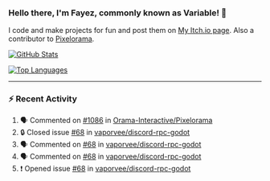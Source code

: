 ### Hello there, I'm Fayez, commonly known as Variable! 👋
I code and make projects for fun and post them on [My Itch.io page](https://variable-industries.itch.io/). Also a contributor to [Pixelorama](https://github.com/Orama-Interactive/Pixelorama).

[![GitHub Stats](https://github-readme-stats.vercel.app/api/?username=Variable-ind&show_icons=true&theme=merko)](https://github.com/anuraghazra/github-readme-stats)

[![Top Languages](https://github-readme-stats.vercel.app/api/top-langs/?username=Variable-ind&layout=compact&theme=merko)](https://github.com/anuraghazra/github-readme-stats)

---

### :zap: Recent Activity

<!--START_SECTION:activity-->
1. 🗣 Commented on [#1086](https://github.com/Orama-Interactive/Pixelorama/pull/1086#issuecomment-2328019094) in [Orama-Interactive/Pixelorama](https://github.com/Orama-Interactive/Pixelorama)
2. 🔒 Closed issue [#68](https://github.com/vaporvee/discord-rpc-godot/issues/68) in [vaporvee/discord-rpc-godot](https://github.com/vaporvee/discord-rpc-godot)
3. 🗣 Commented on [#68](https://github.com/vaporvee/discord-rpc-godot/issues/68#issuecomment-2327004116) in [vaporvee/discord-rpc-godot](https://github.com/vaporvee/discord-rpc-godot)
4. 🗣 Commented on [#68](https://github.com/vaporvee/discord-rpc-godot/issues/68#issuecomment-2326978458) in [vaporvee/discord-rpc-godot](https://github.com/vaporvee/discord-rpc-godot)
5. ❗ Opened issue [#68](https://github.com/vaporvee/discord-rpc-godot/issues/68) in [vaporvee/discord-rpc-godot](https://github.com/vaporvee/discord-rpc-godot)
<!--END_SECTION:activity-->

<!--
**Variable-ind/Variable-ind** is a ✨ _special_ ✨ repository because its `README.md` (this file) appears on your GitHub profile.

Here are some ideas to get you started:
- 🌱 I’m currently studying at ...
- 🔭 I’m currently working on ...
- 👯 I’m looking to collaborate on ...
- 🤔 I’m looking for help with ...
- 💬 Ask me about ...
- 📫 How to reach me: ...
- ⚡ Fun fact: ...
-->
